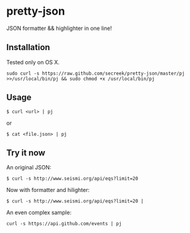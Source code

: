 pretty-json
===========

JSON formatter &amp;&amp; highlighter in one line!

## Installation

Tested only on OS X.

```
sudo curl -s https://raw.github.com/secreek/pretty-json/master/pj >>/usr/local/bin/pj && sudo chmod +x /usr/local/bin/pj
```

## Usage

```
$ curl <url> | pj
```
or

```
$ cat <file.json> | pj
```

## Try it now

An original JSON:

```
$ curl -s http://www.seismi.org/api/eqs?limit=20
```

Now with formatter and hilighter:

```
$ curl -s http://www.seismi.org/api/eqs?limit=20 | 
```

An even complex sample:

```
curl -s https://api.github.com/events | pj
```
